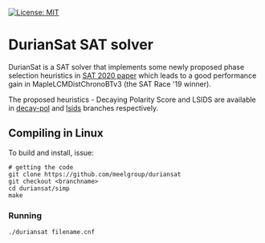 [![License: MIT](https://img.shields.io/badge/License-MIT-yellow.svg)](https://opensource.org/licenses/MIT)

# DurianSat SAT solver
DurianSat is a SAT solver that implements some newly proposed phase selection heuristics in [SAT 2020 paper](https://arxiv.org/abs/2005.04850) which leads to a good performance gain in MapleLCMDistChronoBTv3 (the SAT Race '19 winner).  

The proposed heuristics - Decaying Polarity Score and LSIDS are available in [decay-pol](https://github.com/meelgroup/duriansat/tree/decay-pol) and [lsids](https://github.com/meelgroup/duriansat/tree/lsids) branches respectively.

## Compiling in Linux
To build and install, issue:
```
# getting the code
git clone https://github.com/meelgroup/duriansat
git checkout <branchname>
cd duriansat/simp
make
```
### Running
```
./duriansat filename.cnf
